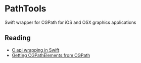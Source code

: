 # PathTools
Swift wrapper for CGPath for iOS and OSX graphics applications

## Reading
- [C api wrapping in Swift](http://oleb.net/blog/2015/06/c-callbacks-in-swift/)
- [Getting CGPathElements from CGPath](http://oleb.net/blog/2012/12/accessing-pretty-printing-cgpath-elements/)
